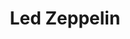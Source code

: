 ---
title: "Led Zeppelin"
summary: "Led Zeppelin were an English rock band formed in London in 1968. The group comprised vocalist Robert Plant, guitarist Jimmy Page, bassist and keyboardist John Paul Jones, and drummer John Bonham. With a heavy, guitar-driven sound, they are cited as one of the progenitors of hard rock and heavy metal, although their style drew from a variety of influences, including blues and folk music. Led Zeppelin have been credited as significantly impacting the nature of the music industry, particularly in the development of album-oriented rock and stadium rock.
Originally named the New Yardbirds, Led Zeppelin signed a deal with Atlantic Records that gave them considerable artistic freedom. Initially unpopular with critics, they achieved significant commercial success with eight studio albums over ten years. Their 1969 debut, Led Zeppelin, was a top-ten album in several countries and featured such tracks as \"Good Times Bad Times\", \"Dazed and Confused\" and \"Communication Breakdown\". Led Zeppelin II was their first number-one album, and yielded \"Ramble On\" and \"Whole Lotta Love\". In 1970, they released Led Zeppelin III which featured \"Immigrant Song\". Their untitled fourth album, commonly known as Led Zeppelin IV , is one of the best-selling albums in history with 37 million copies sold. The album includes \"Black Dog\", \"Rock and Roll\" and \"Stairway to Heaven\", with the latter being among the most popular and influential works in rock history. Houses of the Holy yielded \"The Ocean\", \"Over the Hills and Far Away\" and \"The Rain Song\". Physical Graffiti , a double album, featured \"Trampled Under Foot\" and \"Kashmir\".
Page wrote most of Led Zeppelin's music, particularly early in their career, while Plant wrote most of the lyrics. Jones's keyboard-based compositions later became central to their music, which featured increasing experimentation. The latter half of their career saw a series of record-breaking tours that earned the group a reputation for excess and debauchery. Although they remained commercially and critically successful, their touring and output, which included Presence and In Through the Out Door , grew limited, and the group disbanded following Bonham's death in 1980. Since then, the surviving former members have sporadically collaborated and participated in one-off reunions. The most successful of these was the 2007 Ahmet Ertegun Tribute Concert in London, with Bonham's son Jason Bonham on drums.
Led Zeppelin are one of the best-selling music artists of all time; their total record sales are estimated to be between 200 and 300 million units worldwide. They achieved eight consecutive UK number-one albums and six number-one albums on the US Billboard 200, with five of their albums certified Diamond in the US. Rolling Stone magazine described them as \"the heaviest band of all time\", \"the biggest band of the Seventies\", and \"unquestionably one of the most enduring bands in rock history\". They were inducted into the Rock and Roll Hall of Fame in 1995; the museum's biography of the band states that they were \"as influential\" during the 1970s as the Beatles were during the 1960s."
image: "led-zeppelin.jpg"
apple_music_artist_url: "None"
wikipedia_url: "https://en.wikipedia.org/wiki/Led_Zeppelin"
---